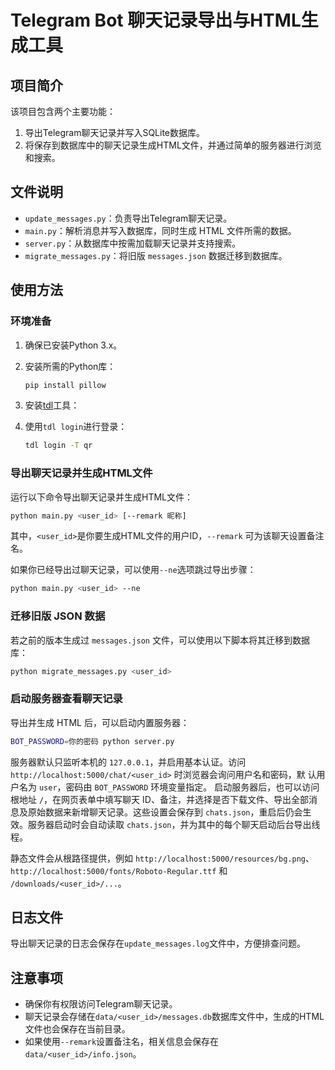 # Telegram Bot 聊天记录导出与HTML生成工具

## 项目简介

该项目包含两个主要功能：
1. 导出Telegram聊天记录并写入SQLite数据库。
2. 将保存到数据库中的聊天记录生成HTML文件，并通过简单的服务器进行浏览和搜索。

## 文件说明

- `update_messages.py`：负责导出Telegram聊天记录。
- `main.py`：解析消息并写入数据库，同时生成 HTML 文件所需的数据。
- `server.py`：从数据库中按需加载聊天记录并支持搜索。
- `migrate_messages.py`：将旧版 `messages.json` 数据迁移到数据库。

## 使用方法

### 环境准备

1. 确保已安装Python 3.x。
2. 安装所需的Python库：
    ```bash
    pip install pillow
    ```
3. 安装[tdl](https://github.com/iyear/tdl)工具：
    
4. 使用`tdl login`进行登录：
    ```bash
    tdl login -T qr
    ```

### 导出聊天记录并生成HTML文件

运行以下命令导出聊天记录并生成HTML文件：
```bash
python main.py <user_id> [--remark 昵称]
```
其中，`<user_id>`是你要生成HTML文件的用户ID，`--remark` 可为该聊天设置备注名。

如果你已经导出过聊天记录，可以使用`--ne`选项跳过导出步骤：
```bash
python main.py <user_id> --ne
```

### 迁移旧版 JSON 数据

若之前的版本生成过 `messages.json` 文件，可以使用以下脚本将其迁移到数据库：
```bash
python migrate_messages.py <user_id>
```

### 启动服务器查看聊天记录

导出并生成 HTML 后，可以启动内置服务器：
```bash
BOT_PASSWORD=你的密码 python server.py
```
服务器默认只监听本机的 `127.0.0.1`，并启用基本认证。访问
`http://localhost:5000/chat/<user_id>` 时浏览器会询问用户名和密码，默
认用户名为 `user`，密码由 `BOT_PASSWORD` 环境变量指定。
启动服务器后，也可以访问根地址 `/`，在网页表单中填写聊天 ID、备注，并选择是否下载文件、导出全部消息及原始数据来新增聊天记录。这些设置会保存到 `chats.json`，重启后仍会生效。服务器启动时会自动读取 `chats.json`，并为其中的每个聊天启动后台导出线程。

静态文件会从根路径提供，例如 `http://localhost:5000/resources/bg.png`、
`http://localhost:5000/fonts/Roboto-Regular.ttf` 和 `/downloads/<user_id>/...`。

## 日志文件

导出聊天记录的日志会保存在`update_messages.log`文件中，方便排查问题。

## 注意事项

- 确保你有权限访问Telegram聊天记录。
- 聊天记录会存储在`data/<user_id>/messages.db`数据库文件中，生成的HTML文件也会保存在当前目录。
- 如果使用`--remark`设置备注名，相关信息会保存在`data/<user_id>/info.json`。
